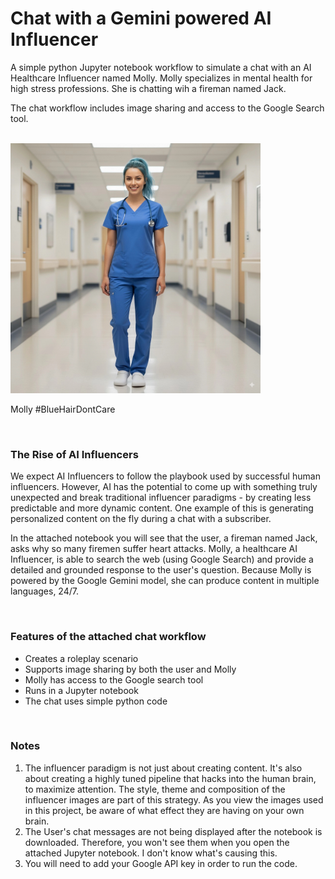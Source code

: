 # Chat with a Gemini powered AI Influencer

A simple python Jupyter notebook workflow to simulate a chat with an AI Healthcare Influencer named Molly. Molly specializes in mental health for high stress professions. She is chatting wih a fireman named Jack. 

The chat workflow includes image sharing and access to the Google Search tool.

<br>

<a href="https://www.youtube.com/@walterthealien">
  <img src="https://github.com/vbookshelf/Chat-with-a-Gemini-powered-AI-Influencer/blob/main/Jupyter%20Notebooks/test0.jpeg" alt="Molly" height="400">
</a>
<p>Molly #BlueHairDontCare</p>

<br>

### The Rise of AI Influencers

We expect AI Influencers to follow the playbook used by successful human influencers. However, AI has the potential to come up with something truly unexpected and break traditional influencer paradigms - by creating less predictable and more dynamic content. One example of this is generating personalized content on the fly during a chat with a subscriber.

In the attached notebook you will see that the user, a fireman named Jack, asks why so many firemen suffer heart attacks. Molly, a healthcare AI Influencer, is able to search the web (using Google Search) and provide a detailed and grounded response to the user's question. Because Molly is powered by the Google Gemini model, she can produce content in multiple languages, 24/7.

<br>

### Features of the attached chat workflow

- Creates a roleplay scenario
- Supports image sharing by both the user and Molly
- Molly has access to the Google search tool
- Runs in a Jupyter notebook
- The chat uses simple python code

<br>

### Notes

1. The influencer paradigm is not just about creating content. It's also about creating a highly tuned pipeline that hacks into the human brain, to maximize attention. The style, theme and composition of the influencer images are part of this strategy. As you view the images used in this project, be aware of what effect they are having on your own brain.
2. The User's chat messages are not being displayed after the notebook is downloaded. Therefore, you won't see them when you open the attached Jupyter notebook. I don't know what's causing this.
3. You will need to add your Google API key in order to run the code.
